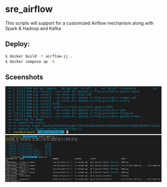 # sre_airflow
This scripts will support for a customized Airflow mechanism along with Spark &amp; Hadoop and Kafka

## Deploy:
```bash
$ docker build -t airflow-ij .
$ docker compose up -d
```

## Sceenshots
<img src="./images/build.png" width=500>
<img src="./images/container.png" width=500>
